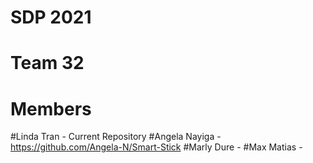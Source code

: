 # SDP 2021
# Team 32

# Members
#Linda Tran - Current Repository
#Angela Nayiga - https://github.com/Angela-N/Smart-Stick
#Marly Dure -
#Max Matias -
